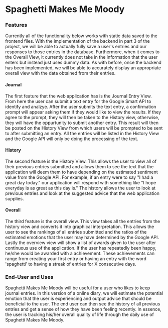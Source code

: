 # Spaghetti Makes Me Moody
### Features
Currently all of the functionality below works with static data saved to the frontend files. With the implementation of the backend in part 3 of the project, we will be able to actually fully save a user's entries and our responses to those entries in the database. Furthermore, when it comes to the Overall View, it currently does not take in the information that the user enters but instead just uses dummy data. As with before, once the backend has been implemented, we will be able to accurately display an appropriate overall view with the data obtained from their entries. 

#### Journal
The first feature that the web application has is the Journal Entry View. From here the user can submit a text entry for the Google Smart API to identify and analzye. After the user submits the text entry, a confirmation prompt will appear asking them if they would like to view the results. If they agree to the prompt, they will then be taken to the History view, otherwise, they will have the oppurtunity to submit another entry. This result will then be posted on the History View from which users will be prompted to be sent to after submitting an entry. All the entries will be listed in the History View and the Google API will only be doing the processing of the text. 

#### History
The second feature is the History View. This allows the user to view all of their previous entries submitted and allows them to see the text that the application will deem them to have depending on the estimated sentiment value from the Google API. For example, if an entry were to say "I had a great day today." our application will respond with something like "I hope everyday is as great as this day is." The history allows the user to look at previous entries and look at the suggested advice that the web application supplies.

#### Overall
The third feature is the overall view. This view takes all the entries from the history view and converts it into graphical interpretation. This allows the user to see the rankings of all entries submitted and the ratios of the estimated emotions that the user may have determined by the Google API. Lastly the overview view will show a list of awards given to the user after continuous use of the application. If the user has repeatedly been happy, he/she would be awarded with a achievement. These achievements can range from creating your first entry or having an entry with the word 'spaghetti' to having a streak of entries for X consecutive days.  

### End-User and Uses
Spaghetti Makes Me Moody will be useful for a user who likes to keep journal entries. In this version of a online diary, we will estimate the potential emotion that the user is experiencing and output advice that should be beneficial to the user. The end user can then see the history of all previous entries and get a sense of how they have been feeling recently. In essence, the user is tracking his/her overall quality of life through the daily use of Spaghetti Makes Me Moody. 

